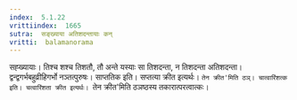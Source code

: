 ```yaml
---
index:  5.1.22
vrittiindex:  1665
sutra:  सङ्ख्याया अतिशदन्तायाः कन्
vritti:  balamanorama 
---
```


सह्ख्यायाः। तिश्च शश्च तिशतौ, तौ अन्ते यस्याः सा तिशदन्ता, न तिशदन्ता अतिशदन्ता। द्वन्द्वगर्भबहुव्रीहिगर्भो नञ्तत्पुरुषः। साप्ततिक इति। सप्तत्या क्रीत इत्यर्थः। `तेन क्रीत'मिति ठञ्। चात्वारिंशत्क इति। चत्वारिंशता क्रीत इत्यर्थः। `तेन क्रीत'मिति ठञष्ठस्य तकारात्परत्वात्कः। 

